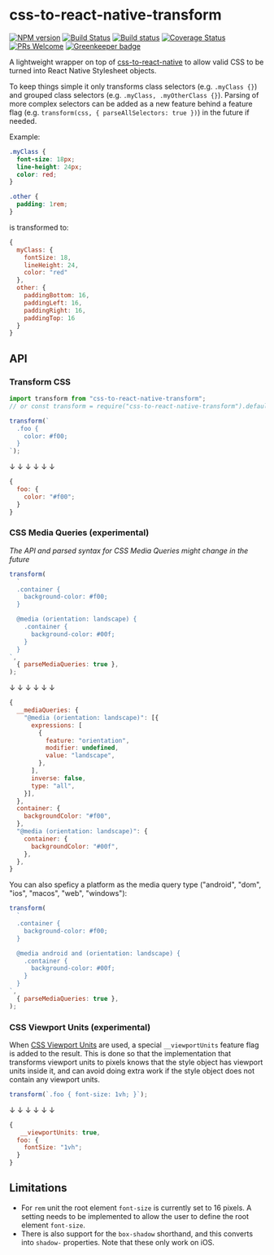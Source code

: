 # css-to-react-native-transform

[![NPM version](http://img.shields.io/npm/v/css-to-react-native-transform.svg)](https://www.npmjs.org/package/css-to-react-native-transform)
[![Build Status](https://travis-ci.org/kristerkari/css-to-react-native-transform.svg?branch=master)](https://travis-ci.org/kristerkari/css-to-react-native-transform)
[![Build status](https://ci.appveyor.com/api/projects/status/75s8ls2m47by8b1x/branch/master?svg=true)](https://ci.appveyor.com/project/kristerkari/css-to-react-native-transform/branch/master)
[![Coverage Status](https://coveralls.io/repos/github/kristerkari/css-to-react-native-transform/badge.svg?branch=master)](https://coveralls.io/github/kristerkari/css-to-react-native-transform?branch=master)
[![PRs Welcome](https://img.shields.io/badge/PRs-welcome-brightgreen.svg)](https://egghead.io/courses/how-to-contribute-to-an-open-source-project-on-github)
[![Greenkeeper badge](https://badges.greenkeeper.io/kristerkari/css-to-react-native-transform.svg)](https://greenkeeper.io/)

A lightweight wrapper on top of
[css-to-react-native](https://github.com/styled-components/css-to-react-native)
to allow valid CSS to be turned into React Native Stylesheet objects.

To keep things simple it only transforms class selectors (e.g. `.myClass {}`) and grouped class selectors (e.g. `.myClass, .myOtherClass {}`). Parsing of more complex selectors can be added as a new feature behind a feature flag (e.g. `transform(css, { parseAllSelectors: true })`) in the future if needed.

Example:

```css
.myClass {
  font-size: 18px;
  line-height: 24px;
  color: red;
}

.other {
  padding: 1rem;
}
```

is transformed to:

```js
{
  myClass: {
    fontSize: 18,
    lineHeight: 24,
    color: "red"
  },
  other: {
    paddingBottom: 16,
    paddingLeft: 16,
    paddingRight: 16,
    paddingTop: 16
  }
}
```

## API

### Transform CSS

```js
import transform from "css-to-react-native-transform";
// or const transform = require("css-to-react-native-transform").default;

transform(`
  .foo {
    color: #f00;
  }
`);
```

↓ ↓ ↓ ↓ ↓ ↓

```js
{
  foo: {
    color: "#f00";
  }
}
```

### CSS Media Queries (experimental)

_The API and parsed syntax for CSS Media Queries might change in the future_

```js
transform(
  `
  .container {
    background-color: #f00;
  }

  @media (orientation: landscape) {
    .container {
      background-color: #00f;
    }
  }
`,
  { parseMediaQueries: true },
);
```

↓ ↓ ↓ ↓ ↓ ↓

```js
{
  __mediaQueries: {
    "@media (orientation: landscape)": [{
      expressions: [
        {
          feature: "orientation",
          modifier: undefined,
          value: "landscape",
        },
      ],
      inverse: false,
      type: "all",
    }],
  },
  container: {
    backgroundColor: "#f00",
  },
  "@media (orientation: landscape)": {
    container: {
      backgroundColor: "#00f",
    },
  },
}
```

You can also speficy a platform as the media query type ("android", "dom", "ios", "macos", "web", "windows"):

```js
transform(
  `
  .container {
    background-color: #f00;
  }

  @media android and (orientation: landscape) {
    .container {
      background-color: #00f;
    }
  }
`,
  { parseMediaQueries: true },
);
```

### CSS Viewport Units (experimental)

When [CSS Viewport Units](https://caniuse.com/#feat=viewport-units) are used, a special `__viewportUnits` feature flag is added to the result. This is done so that the implementation that transforms viewport units to pixels knows that the style object has viewport units inside it, and can avoid doing extra work if the style object does not contain any viewport units.

```js
transform(`.foo { font-size: 1vh; }`);
```

↓ ↓ ↓ ↓ ↓ ↓

```js
{
   __viewportUnits: true,
  foo: {
    fontSize: "1vh";
  }
}
```

## Limitations

- For `rem` unit the root element `font-size` is currently set to 16 pixels. A
  setting needs to be implemented to allow the user to define the root element
  `font-size`.
- There is also support for the `box-shadow` shorthand, and this converts into
  `shadow-` properties. Note that these only work on iOS.
